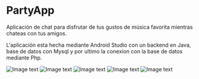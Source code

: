 # PartyApp
Aplicación de chat para disfrutar de tus gustos de música favorita mientras chateas con tus amigos.

L'aplicación esta hecha mediante Android Studio con un backend en Java, base de datos con Mysql y por ultimo la conexion con la base de datos mediante Php.

![Image text](https://github.com/IGprojects/PartyApp/blob/main/Assets/captura1.png)
![Image text](https://github.com/IGprojects/PartyApp/blob/main/Assets/captura2.png)
![Image text](https://github.com/IGprojects/PartyApp/blob/main/Assets/Captura3.png)
![Image text](https://github.com/IGprojects/PartyApp/blob/main/Assets/Captura4.png)
![Image text](https://github.com/IGprojects/PartyApp/blob/main/Assets/Captura5.png)
